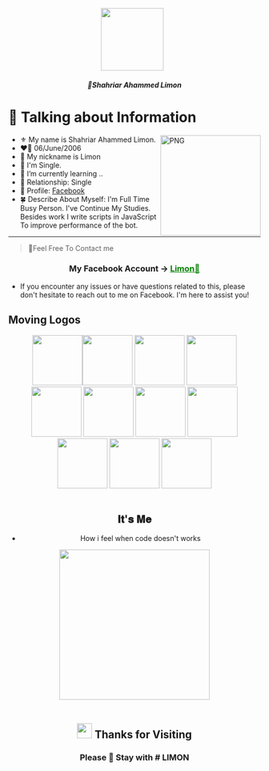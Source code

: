 <p align="center"><a href="https://www.facebook.com/shahriarahammedlimonx" target="_blank" rel="noopener noreferrer">
	<img src="https://i.postimg.cc/SN1xRrsP/454041135-8507442109280259-4021014996369646512-n.jpg" width="125" style="margin-right: 10px;"></a>
</p>
<h5 align="center">
🔹Shahriar Ahammed Limon
</h5>

# 📰 Talking about Information
<img align="right" width=200px alt="PNG" src="https://i.postimg.cc/q7fYfJsd/448708558-8245137308844075-2484928525004636312-n.jpg" />

-   ⚜️ My name is Shahriar Ahammed Limon.
-   ❤️‍🔥 06/June/2006
-   💬 My nickname is Limon
-   💬 I'm Single.
- 🌱 I’m currently learning ..
-   💓 Relationship: Single 
-   🍁 Profile: [Facebook](https://www.facebook.com/shahriarahammedlimonx)
-   🍀 Describe About Myself: I'm Full Time Busy Person. I've Continue My Studies. Besides work I write scripts in JavaScript To improve performance of the bot. 
<hr>


> 🔹Feel Free To Contact me
<div align="center">
			<h3>My Facebook Account ->
	<a href="https://www.facebook.com/shahriarahammedlimonx" style="color: green;">Limon🚀</a></h3></div>

- If you encounter any issues or have questions related to this, please don't hesitate to reach out to me on Facebook. I'm here to assist you!

<!--- ------------------------------------------------------------------------------------------------------------------------------------------------------ -->
<!--- -- Moving Logos -------------------------------------------------------------------------------------------------------------------------------------- -->
<!--- ------------------------------------------------------------------------------------------------------------------------------------------------------ -->

## **Moving Logos**

<div align="center">
<img src="https://user-images.githubusercontent.com/74038190/212257454-16e3712e-945a-4ca2-b238-408ad0bf87e6.gif" width="100"><img src="https://user-images.githubusercontent.com/74038190/212257472-08e52665-c503-4bd9-aa20-f5a4dae769b5.gif" width="100">
<img src="https://user-images.githubusercontent.com/74038190/212257468-1e9a91f1-b626-4baa-b15d-5c385dfa7ed2.gif" width="100">
<img src="https://user-images.githubusercontent.com/74038190/212257465-7ce8d493-cac5-494e-982a-5a9deb852c4b.gif" width="100">
<img src="https://user-images.githubusercontent.com/74038190/212257463-4d082cb4-7483-4eaf-bc25-6dde2628aabd.gif" width="100">
<img src="https://user-images.githubusercontent.com/74038190/212257460-738ff738-247f-4445-a718-cdd0ca76e2db.gif" width="100">
<img src="https://user-images.githubusercontent.com/74038190/212257467-871d32b7-e401-42e8-a166-fcfd7baa4c6b.gif" width="100">
<img src="https://user-images.githubusercontent.com/74038190/212281756-450d3ffa-9335-4b98-a965-db8a18fee927.gif" width="100">
<img src="https://user-images.githubusercontent.com/74038190/212280805-9bcb336b-8c55-46a8-abf8-ff286ab55472.gif" width="100">
<img src="https://user-images.githubusercontent.com/74038190/212280823-79088828-a258-4a4d-8d6c-96315d5a07af.gif" width="100">
<img src="https://user-images.githubusercontent.com/74038190/212281763-e6ecd7ef-c4aa-45b6-a97c-f33f6bb592bd.gif" width="100">
<br><br>    

<!--- ------------------------------------------------------------------------------------------------------------------------------------------------------ -->
<!--- -- Animated Social Icons ----------------------------------------------------------------------------------------------------------------------------- -->
<!--- ------------------------------------------------------------------------------------------------------------------------------------------------------ -->

## 𝐈𝐭'𝐬 𝐌𝐞

- How i feel when code doesn't works
<img src="https://user-images.githubusercontent.com/74038190/218265814-3084a4ba-809c-4135-afc0-8685d0f634b3.gif" width="300">
<br><br>

<!--- ------------------------------------------------------------------------------------------------------------------------------------------------------ -->
<!--- -- 💜 Thanks For Visiting --------------------------------------------------------------------------------------------------------------------------- -->
<!--- ------------------------------------------------------------------------------------------------------------------------------------------------------ -->

## <img src="https://user-images.githubusercontent.com/74038190/216122041-518ac897-8d92-4c6b-9b3f-ca01dcaf38ee.png" width="30" /> Thanks for Visiting

### Please 🌟 Stay with # LIMON
